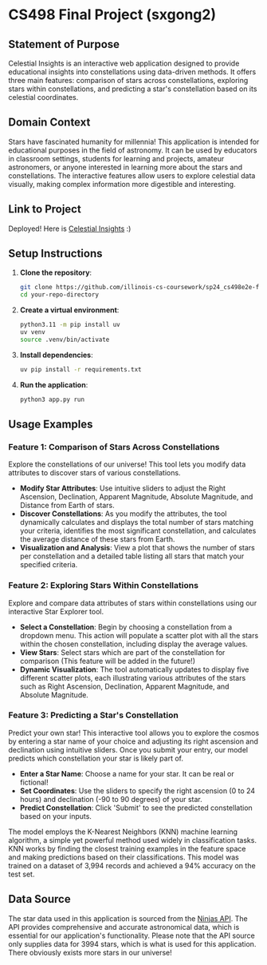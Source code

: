 # CS498 Final Project (sxgong2)

## Statement of Purpose

Celestial Insights is an interactive web application designed to provide educational insights into constellations using data-driven methods. It offers three main features: comparison of stars across constellations, exploring stars within constellations, and predicting a star's constellation based on its celestial coordinates.

## Domain Context

Stars have fascinated humanity for millennia! This application is intended for educational purposes in the field of astronomy. It can be used by educators in classroom settings, students for learning and projects, amateur astronomers, or anyone interested in learning more about the stars and constellations. The interactive features allow users to explore celestial data visually, making complex information more digestible and interesting.

## Link to Project

Deployed! Here is [Celestial Insights](https://serenag72.shinyapps.io/celestial-insights/) :)

## Setup Instructions

1. **Clone the repository**:
    ```bash
    git clone https://github.com/illinois-cs-coursework/sp24_cs498e2e-final_sxgong2
    cd your-repo-directory
    ```

2. **Create a virtual environment**:
    ```bash
    python3.11 -m pip install uv
    uv venv
    source .venv/bin/activate
    ```

3. **Install dependencies**:
    ```bash
    uv pip install -r requirements.txt
    ```

4. **Run the application**:
    ```bash
    python3 app.py run
    ```

## Usage Examples

### Feature 1: Comparison of Stars Across Constellations

Explore the constellations of our universe! This tool lets you modify data attributes to discover stars of various constellations.
- **Modify Star Attributes**: Use intuitive sliders to adjust the Right Ascension, Declination, Apparent Magnitude, Absolute Magnitude, and Distance from Earth of stars.
- **Discover Constellations**: As you modify the attributes, the tool dynamically calculates and displays the total number of stars matching your criteria, identifies the most significant constellation, and calculates the average distance of these stars from Earth.
- **Visualization and Analysis**: View a plot that shows the number of stars per constellation and a detailed table listing all stars that match your specified criteria.

### Feature 2: Exploring Stars Within Constellations

Explore and compare data attributes of stars within constellations using our interactive Star Explorer tool.
- **Select a Constellation**: Begin by choosing a constellation from a dropdown menu. This action will populate a scatter plot with all the stars within the chosen constellation, including display the average values.
- **View Stars**: Select stars which are part of the constellation for comparison (This feature will be added in the future!)
- **Dynamic Visualization**: The tool automatically updates to display five different scatter plots, each illustrating various attributes of the stars such as Right Ascension, Declination, Apparent Magnitude, and Absolute Magnitude.

### Feature 3: Predicting a Star's Constellation

Predict your own star! This interactive tool allows you to explore the cosmos by entering a star name of your choice and adjusting its right ascension and declination using intuitive sliders. Once you submit your entry, our model predicts which constellation your star is likely part of.
- **Enter a Star Name**: Choose a name for your star. It can be real or fictional!
- **Set Coordinates**: Use the sliders to specify the right ascension (0 to 24 hours) and declination (-90 to 90 degrees) of your star.
- **Predict Constellation**: Click 'Submit' to see the predicted constellation based on your inputs.

The model employs the K-Nearest Neighbors (KNN) machine learning algorithm, a simple yet powerful method used widely in classification tasks. KNN works by finding the closest training examples in the feature space and making predictions based on their classifications. This model was trained on a dataset of 3,994 records and achieved a 94% accuracy on the test set.

## Data Source

The star data used in this application is sourced from the [Ninjas API](https://api-ninjas.com/api/stars). The API provides comprehensive and accurate astronomical data, which is essential for our application's functionality. Please note that the API source only supplies data for 3994 stars, which is what is used for this application. There obviously exists more stars in our universe!
